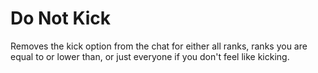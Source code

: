 # Do Not Kick
Removes the kick option from the chat for either all ranks, ranks you are equal to or lower than, or just everyone if you don't feel like kicking.
